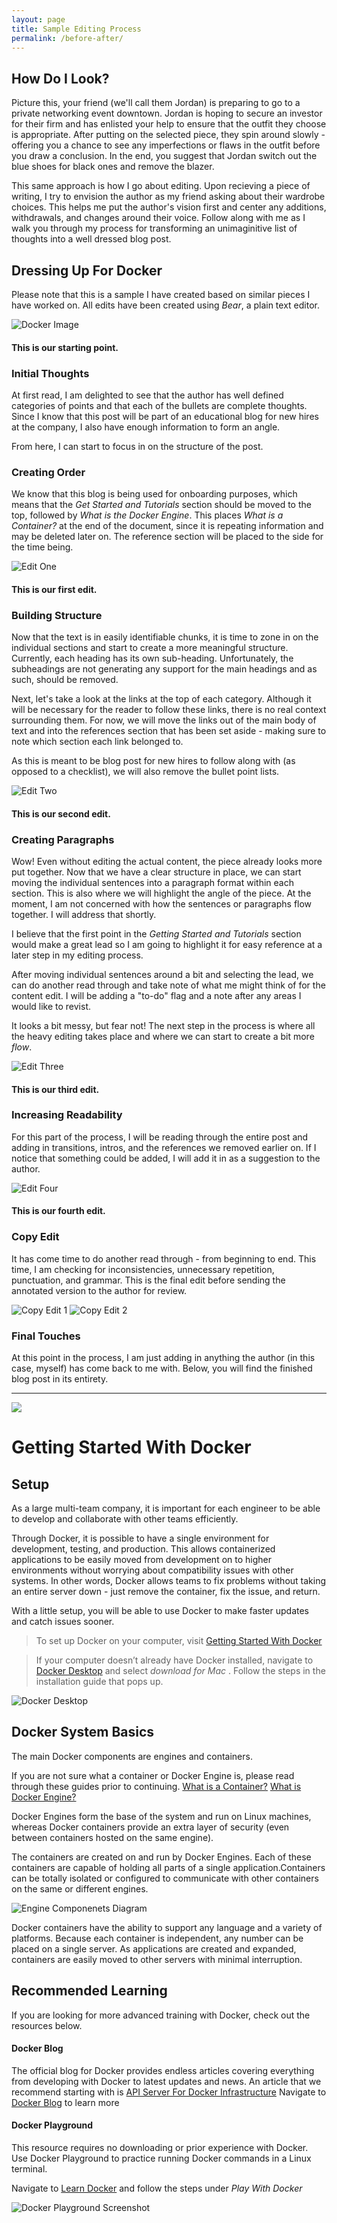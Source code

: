```yaml
---
layout: page
title: Sample Editing Process
permalink: /before-after/
---
```

## How Do I Look?
Picture this, your friend (we'll call them Jordan) is preparing to go to a private networking event downtown. Jordan is hoping to secure an investor for their firm and has enlisted your help to ensure that the outfit they choose is appropriate. After putting on the selected piece, they spin around slowly - offering you a chance to see any imperfections or flaws in the outfit before you draw a conclusion. In the end, you suggest that Jordan switch out the blue shoes for black ones and remove the blazer. 

This same approach is how I go about editing. Upon recieving a piece of writing, I try to envision the author as my friend asking about their wardrobe choices. This helps me put the author's vision first and center any additions, withdrawals, and changes around their voice. Follow along with me as I walk you through my process for transforming an unimaginitive list of thoughts into a well dressed blog post. 

## Dressing Up For Docker
Please note that this is a sample I have created based on similar pieces I have worked on.
All edits have been created using *Bear*, a plain text editor. 

![Docker Image](/assets/images/dockersample.jpeg) 

#### This is our starting point.  
>

### Initial Thoughts
At first read, I am delighted to see that the author has well defined categories of points and that each of the bullets are complete thoughts. Since I know that this post will be part of an educational blog for new hires at the company, I also have enough information to form an angle.  

From here, I can start to focus in on the structure of the post.  

### Creating Order
We know that this blog is being used for onboarding purposes, which means that the *Get Started and Tutorials* section should be moved to the top, followed by *What is the Docker Engine*. This places *What is a Container?* at the end of the document, since it is repeating information and may be deleted later on. The reference section will be placed to the side for the time being. 

![Edit One](assets/images/Edit1.jpeg)
#### This is our first edit.
> 

### Building Structure
Now that the text is in easily identifiable chunks, it is time to zone in on the individual sections and start to create a more meaningful structure. Currently, each heading has its own sub-heading. Unfortunately, the subheadings are not generating any support for the main headings and as such, should be removed.

Next, let's take a look at the links at the top of each category. Although it will be necessary for the reader to follow these links, there is no real context surrounding them. For now, we will move the links out of the main body of text and into the references section that has been set aside - making sure to note which section each link belonged to. 

As this is meant to be blog post for new hires to follow along with (as opposed to a checklist), we will also remove the bullet point lists. 

![Edit Two](assets/images/edit2.jpeg)
#### This is our second edit.
>

### Creating Paragraphs
Wow! Even without editing the actual content, the piece already looks more put together. Now that we have a clear structure in place, we can start moving the individual sentences into a paragraph format within each section. This is also where we will highlight the angle of the piece. At the moment, I am not concerned with how the sentences or paragraphs flow together. I will address that shortly. 

I believe that the first point in the *Getting Started and Tutorials* section would make a great lead so I am going to highlight it for easy reference at a later step in my editing process. 

After moving individual sentences around a bit and selecting the lead, we can do another read through and take note of what me might think of for the content edit. I will be adding a "to-do" flag and a note after any areas I would like to revist. 

It looks a bit messy, but fear not! The next step in the process is where all the heavy editing takes place and where we can start to create a bit more *flow*. 

![Edit Three](assets/images/edit3.jpeg)
#### This is our third edit. 
> 

### Increasing Readability
For this part of the process, I will be reading through the entire post and adding in transitions, intros, and the references we removed earlier on. If I notice that something could be added, I will add it in as a suggestion to the author. 

![Edit Four](assets/images/edit4.jpeg)
> 
#### This is our fourth edit.

### Copy Edit
It has come time to do another read through - from beginning to end. This time, I am checking for inconsistencies, unnecessary repetition, punctuation, and grammar. This is the final edit before sending the annotated version to the author for review. 

![Copy Edit 1](assets/images/copyedit1-two.jpeg)
![Copy Edit 2](assets/images/copyedit2-two.jpeg)

### Final Touches

At this point in the process, I am just adding in anything the author (in this case, myself) has come back to me with. 
Below, you will find the finished blog post in its entirety. 

---  

![](DockerBlob/dockerlogoblog.png)

# Getting Started With Docker 
## Setup
As a large multi-team company, it is important for each engineer to be able to develop and collaborate with other teams efficiently.

Through Docker, it is possible to have a single environment for development, testing, and production. This allows containerized applications to be easily moved from development on to higher environments without worrying about compatibility issues with other systems. 
In other words, Docker allows teams to fix problems without taking an entire server down - just remove the container, fix the issue, and return.

With a little setup, you will be able to use Docker to make faster updates and catch issues sooner. 

>  To set up Docker on your computer, visit [Getting Started With Docker](https://www.docker.com/get-started)  

>  If your computer doesn’t already have Docker installed, navigate to [Docker Desktop](https://www.docker.com/products/docker-desktop) and select *download for Mac* . Follow the steps in the installation guide that pops up.   

![Docker Desktop](assets/images/dockerdesktop.jpeg)


## Docker System Basics
The main Docker components are engines and containers.

If you are not sure what a container or Docker Engine is, please read through these guides prior to continuing. 
[What is a Container?](https://www.docker.com/resources/what-container)
[What is Docker Engine?](https://www.docker.com/products/container-runtime)

Docker Engines form the base of the system and run on Linux machines, whereas Docker containers provide an extra layer of security (even between containers hosted on the same engine). 

The containers are created on and run by Docker Engines. Each of these containers are capable of holding all parts of a single application.Containers can be totally isolated or configured to communicate with other containers on the same or different engines. 

![Engine Componenets Diagram](assets/images/engine-components-flow.png)
>

Docker containers have the ability to support any language and a variety of platforms. Because each container is independent, any number can be placed on a single server. As applications are created and expanded, containers are easily moved to other servers with minimal interruption. 

## Recommended Learning
If you are looking for more advanced training with Docker, check out the resources below. 

#### Docker Blog
The official blog for Docker provides endless articles covering everything from developing with Docker to latest updates and news. 
An article that we recommend starting with is [API Server For Docker Infrastructure](https://www.docker.com/blog/api-server-for-docker-infrastructure/)
Navigate to [Docker Blog](https://www.docker.com/blog/) to learn more  

#### Docker Playground 
This resource requires no downloading or prior experience with Docker. 
Use Docker Playground to practice running Docker commands in a Linux terminal.

Navigate to [Learn Docker](https://www.docker.com/101-tutorial) and follow the steps under *Play With Docker*

![Docker Playground Screenshot](assets/images/dockerplayground.jpeg)




